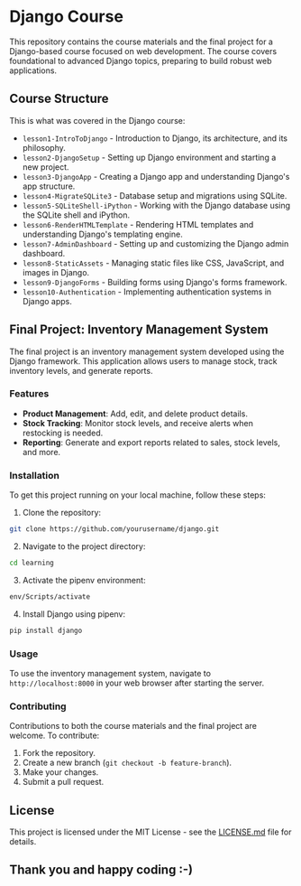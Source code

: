 # Django Course 

This repository contains the course materials and the final project for a Django-based course focused on web development. The course covers foundational to advanced Django topics, preparing to build robust web applications.

## Course Structure

This is what was covered in the Django course:

- `lesson1-IntroToDjango` - Introduction to Django, its architecture, and its philosophy.
- `lesson2-DjangoSetup` - Setting up Django environment and starting a new project.
- `lesson3-DjangoApp` - Creating a Django app and understanding Django's app structure.
- `lesson4-MigrateSQLite3` - Database setup and migrations using SQLite.
- `lesson5-SQLiteShell-iPython` - Working with the Django database using the SQLite shell and iPython.
- `lesson6-RenderHTMLTemplate` - Rendering HTML templates and understanding Django's templating engine.
- `lesson7-AdminDashboard` - Setting up and customizing the Django admin dashboard.
- `lesson8-StaticAssets` - Managing static files like CSS, JavaScript, and images in Django.
- `lesson9-DjangoForms` - Building forms using Django's forms framework.
- `lesson10-Authentication` - Implementing authentication systems in Django apps.

## Final Project: Inventory Management System

The final project is an inventory management system developed using the Django framework. This application allows users to manage stock, track inventory levels, and generate reports.

### Features

- **Product Management**: Add, edit, and delete product details.
- **Stock Tracking**: Monitor stock levels, and receive alerts when restocking is needed.
- **Reporting**: Generate and export reports related to sales, stock levels, and more.

### Installation

To get this project running on your local machine, follow these steps:

1. Clone the repository:
```bash
git clone https://github.com/yourusername/django.git
```
2. Navigate to the project directory:
```bash
cd learning
```
3.  Activate the pipenv environment:
   ```bash
env/Scripts/activate  
```
4.  Install Django using pipenv:
```bash
pip install django
```

### Usage

To use the inventory management system, navigate to `http://localhost:8000` in your web browser after starting the server.

### Contributing

Contributions to both the course materials and the final project are welcome. To contribute:

1. Fork the repository.
2. Create a new branch (`git checkout -b feature-branch`).
3. Make your changes.
4. Submit a pull request.

## License

This project is licensed under the MIT License - see the [LICENSE.md](LICENSE) file for details.

## Thank you and happy coding :-)
